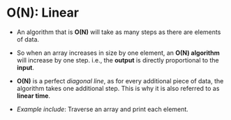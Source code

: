 # O(N): Linear
* An algorithm that is __O(N)__ will take as many steps as there are elements of data. 

* So when an array increases in size by one element, an __O(N) algorithm__ will increase by one step. i.e., the __output__ is directly proportional to the __input__.

* __O(N)__ is a perfect _diagonal line_, as for every additional piece of data, the algorithm takes one additional step. This is why it is also referred to as __linear time__.

* _Example include_: Traverse an array and print each element.